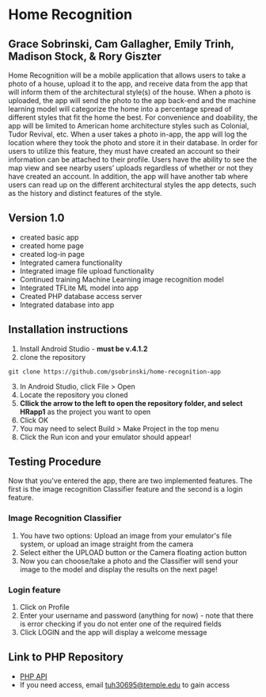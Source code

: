 # Home Recognition
## Grace Sobrinski, Cam Gallagher, Emily Trinh, Madison Stock, & Rory Giszter

Home Recognition will be a mobile application that allows users to take a photo of a house, upload it to the app, and receive data from the app that will 
inform them of the architectural style(s) of the house. When a photo is uploaded, the app will send the photo to the app back-end and the machine learning model 
will categorize the home into a percentage spread of different styles that fit the home the best. For convenience and doability, the app will be limited to 
American home architecture styles such as Colonial, Tudor Revival, etc. When a user takes a photo in-app, the app will log the location where they took the photo 
and store it in their database. In order for users to utilize this feature, they must have created an account so their information can be attached to their profile.
Users have the ability to see the map view and see nearby users’ uploads regardless of whether or not they have created an account. In addition, the app will have
another tab where users can read up on the different architectural styles the app detects, such as the history and distinct features of the style.

## Version 1.0

* created basic app 
* created home page 
* created log-in page
* Integrated camera functionality
* Integrated image file upload functionality
* Continued training Machine Learning image recognition model
* Integrated TFLite ML model into app
* Created PHP database access server
* Integrated database into app

## Installation instructions

1. Install Android Studio - **must be v.4.1.2**
2. clone the repository 

```git clone https://github.com/gsobrinski/home-recognition-app```

3. In Android Studio, click File > Open 
4. Locate the repository you cloned
5. **Cllick the arrow to the left to open the repository folder, and select HRapp1** as the project you want to open
6. Click OK
7. You may need to select Build > Make Project in the top menu
8. Click the Run icon and your emulator should appear!

## Testing Procedure

Now that you've entered the app, there are two implemented features. The first is the image recognition Classifier feature and the second is a login feature.

### Image Recognition Classifier
1. You have two options: Upload an image from your emulator's file system, or upload an image straight from the camera
2. Select either the UPLOAD button or the Camera floating action button
3. Now you can choose/take a photo and the Classifier will send your image to the model and display the results on the next page!

### Login feature
1. Click on Profile
2. Enter your username and password (anything for now) - note that there is error checking if you do not enter one of the required fields
3. Click LOGIN and the app will display a welcome message

## Link to PHP Repository
 - [PHP API](https://github.com/YaBoiCGally/home-recognition-php)
 - If you need access, email tuh30695@temple.edu to gain access


